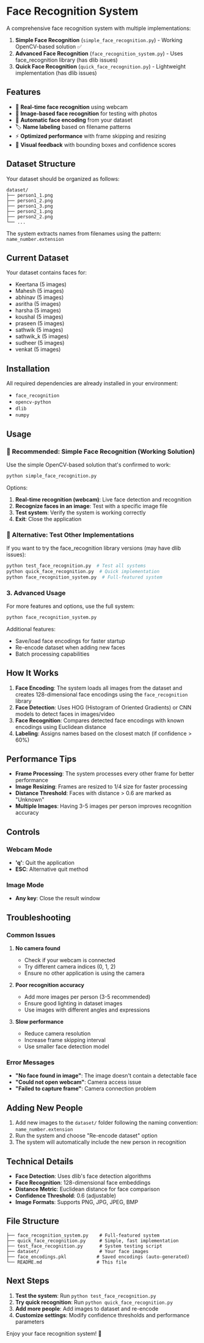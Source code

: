 # Face Recognition System

A comprehensive face recognition system with multiple implementations:
1. **Simple Face Recognition** (`simple_face_recognition.py`) - Working OpenCV-based solution ✅
2. **Advanced Face Recognition** (`face_recognition_system.py`) - Uses face_recognition library (has dlib issues)
3. **Quick Face Recognition** (`quick_face_recognition.py`) - Lightweight implementation (has dlib issues)

## Features

- 🎯 **Real-time face recognition** using webcam
- 📸 **Image-based face recognition** for testing with photos
- 💾 **Automatic face encoding** from your dataset
- 🏷️ **Name labeling** based on filename patterns
- ⚡ **Optimized performance** with frame skipping and resizing
- 🎨 **Visual feedback** with bounding boxes and confidence scores

## Dataset Structure

Your dataset should be organized as follows:
```
dataset/
├── person1_1.png
├── person1_2.png
├── person1_3.png
├── person2_1.png
├── person2_2.png
└── ...
```

The system extracts names from filenames using the pattern: `name_number.extension`

## Current Dataset

Your dataset contains faces for:
- Keertana (5 images)
- Mahesh (5 images)
- abhinav (5 images)
- asritha (5 images)
- harsha (5 images)
- koushal (5 images)
- praseen (5 images)
- sathwik (5 images)
- sathwik_k (5 images)
- sudheer (5 images)
- venkat (5 images)

## Installation

All required dependencies are already installed in your environment:
- `face_recognition`
- `opencv-python`
- `dlib`
- `numpy`

## Usage

### 🚀 Recommended: Simple Face Recognition (Working Solution)

Use the simple OpenCV-based solution that's confirmed to work:

```bash
python simple_face_recognition.py
```

Options:
1. **Real-time recognition (webcam)**: Live face detection and recognition
2. **Recognize faces in an image**: Test with a specific image file
3. **Test system**: Verify the system is working correctly
4. **Exit**: Close the application

### 🧪 Alternative: Test Other Implementations

If you want to try the face_recognition library versions (may have dlib issues):

```bash
python test_face_recognition.py  # Test all systems
python quick_face_recognition.py  # Quick implementation
python face_recognition_system.py  # Full-featured system
```

### 3. Advanced Usage

For more features and options, use the full system:

```bash
python face_recognition_system.py
```

Additional features:
- Save/load face encodings for faster startup
- Re-encode dataset when adding new faces
- Batch processing capabilities

## How It Works

1. **Face Encoding**: The system loads all images from the dataset and creates 128-dimensional face encodings using the `face_recognition` library
2. **Face Detection**: Uses HOG (Histogram of Oriented Gradients) or CNN models to detect faces in images/video
3. **Face Recognition**: Compares detected face encodings with known encodings using Euclidean distance
4. **Labeling**: Assigns names based on the closest match (if confidence > 60%)

## Performance Tips

- **Frame Processing**: The system processes every other frame for better performance
- **Image Resizing**: Frames are resized to 1/4 size for faster processing
- **Distance Threshold**: Faces with distance > 0.6 are marked as "Unknown"
- **Multiple Images**: Having 3-5 images per person improves recognition accuracy

## Controls

### Webcam Mode
- **'q'**: Quit the application
- **ESC**: Alternative quit method

### Image Mode
- **Any key**: Close the result window

## Troubleshooting

### Common Issues

1. **No camera found**
   - Check if your webcam is connected
   - Try different camera indices (0, 1, 2)
   - Ensure no other application is using the camera

2. **Poor recognition accuracy**
   - Add more images per person (3-5 recommended)
   - Ensure good lighting in dataset images
   - Use images with different angles and expressions

3. **Slow performance**
   - Reduce camera resolution
   - Increase frame skipping interval
   - Use smaller face detection model

### Error Messages

- **"No face found in image"**: The image doesn't contain a detectable face
- **"Could not open webcam"**: Camera access issue
- **"Failed to capture frame"**: Camera connection problem

## Adding New People

1. Add new images to the `dataset/` folder following the naming convention: `name_number.extension`
2. Run the system and choose "Re-encode dataset" option
3. The system will automatically include the new person in recognition

## Technical Details

- **Face Detection**: Uses dlib's face detection algorithms
- **Face Recognition**: 128-dimensional face embeddings
- **Distance Metric**: Euclidean distance for face comparison
- **Confidence Threshold**: 0.6 (adjustable)
- **Image Formats**: Supports PNG, JPG, JPEG, BMP

## File Structure

```
├── face_recognition_system.py    # Full-featured system
├── quick_face_recognition.py     # Simple, fast implementation
├── test_face_recognition.py      # System testing script
├── dataset/                      # Your face images
├── face_encodings.pkl           # Saved encodings (auto-generated)
└── README.md                    # This file
```

## Next Steps

1. **Test the system**: Run `python test_face_recognition.py`
2. **Try quick recognition**: Run `python quick_face_recognition.py`
3. **Add more people**: Add images to dataset and re-encode
4. **Customize settings**: Modify confidence thresholds and performance parameters

Enjoy your face recognition system! 🎉

